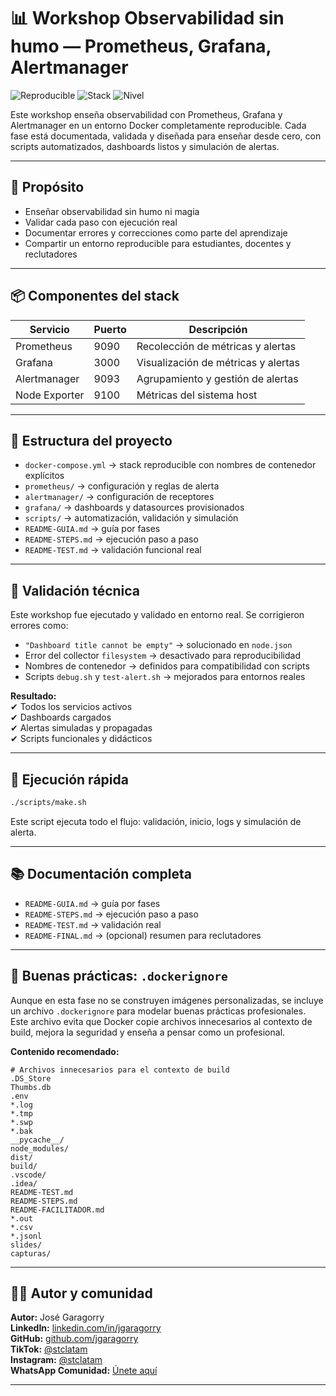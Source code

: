 # 📊 Workshop Observabilidad sin humo — Prometheus, Grafana, Alertmanager

![Reproducible](https://img.shields.io/badge/Reproducible-100%25-green)
![Stack](https://img.shields.io/badge/Stack-Prometheus%20%7C%20Grafana%20%7C%20Alertmanager-yellow)
![Nivel](https://img.shields.io/badge/Nivel-Did%C3%A1ctico%20y%20Profesional-blue)

Este workshop enseña observabilidad con Prometheus, Grafana y Alertmanager en un entorno Docker completamente reproducible. Cada fase está documentada, validada y diseñada para enseñar desde cero, con scripts automatizados, dashboards listos y simulación de alertas.

---

## 🧠 Propósito

- Enseñar observabilidad sin humo ni magia  
- Validar cada paso con ejecución real  
- Documentar errores y correcciones como parte del aprendizaje  
- Compartir un entorno reproducible para estudiantes, docentes y reclutadores  

---

## 📦 Componentes del stack

| Servicio       | Puerto | Descripción                            |
|----------------|--------|----------------------------------------|
| Prometheus     | 9090   | Recolección de métricas y alertas      |
| Grafana        | 3000   | Visualización de métricas y alertas    |
| Alertmanager   | 9093   | Agrupamiento y gestión de alertas      |
| Node Exporter  | 9100   | Métricas del sistema host              |

---

## 📁 Estructura del proyecto

- `docker-compose.yml` → stack reproducible con nombres de contenedor explícitos  
- `prometheus/` → configuración y reglas de alerta  
- `alertmanager/` → configuración de receptores  
- `grafana/` → dashboards y datasources provisionados  
- `scripts/` → automatización, validación y simulación  
- `README-GUIA.md` → guía por fases  
- `README-STEPS.md` → ejecución paso a paso  
- `README-TEST.md` → validación funcional real  

---

## 🧪 Validación técnica

Este workshop fue ejecutado y validado en entorno real. Se corrigieron errores como:

- `"Dashboard title cannot be empty"` → solucionado en `node.json`  
- Error del collector `filesystem` → desactivado para reproducibilidad  
- Nombres de contenedor → definidos para compatibilidad con scripts  
- Scripts `debug.sh` y `test-alert.sh` → mejorados para entornos reales  

**Resultado:**  
✔ Todos los servicios activos  
✔ Dashboards cargados  
✔ Alertas simuladas y propagadas  
✔ Scripts funcionales y didácticos  

---

## 🚀 Ejecución rápida

```bash
./scripts/make.sh
```

Este script ejecuta todo el flujo: validación, inicio, logs y simulación de alerta.

---

## 📚 Documentación completa

- `README-GUIA.md` → guía por fases  
- `README-STEPS.md` → ejecución paso a paso  
- `README-TEST.md` → validación real  
- `README-FINAL.md` → (opcional) resumen para reclutadores  

---

## 📁 Buenas prácticas: `.dockerignore`

Aunque en esta fase no se construyen imágenes personalizadas, se incluye un archivo `.dockerignore` para modelar buenas prácticas profesionales. Este archivo evita que Docker copie archivos innecesarios al contexto de build, mejora la seguridad y enseña a pensar como un profesional.

**Contenido recomendado:**

```dockerignore
# Archivos innecesarios para el contexto de build
.DS_Store
Thumbs.db
.env
*.log
*.tmp
*.swp
*.bak
__pycache__/
node_modules/
dist/
build/
.vscode/
.idea/
README-TEST.md
README-STEPS.md
README-FACILITADOR.md
*.out
*.csv
*.jsonl
slides/
capturas/
```

---

## 👨‍🏫 Autor y comunidad

**Autor:** José Garagorry  
**LinkedIn:** [linkedin.com/in/jgaragorry](https://linkedin.com/in/jgaragorry)  
**GitHub:** [github.com/jgaragorry](https://github.com/jgaragorry)  
**TikTok:** [@stclatam](https://www.tiktok.com/@softtraincorp)  
**Instagram:** [@stclatam](https://www.instagram.com/stclatam)  
**WhatsApp Comunidad:** [Únete aquí](https://chat.whatsapp.com/ENuRMnZ38fv1pk0mHlSixa)

---

